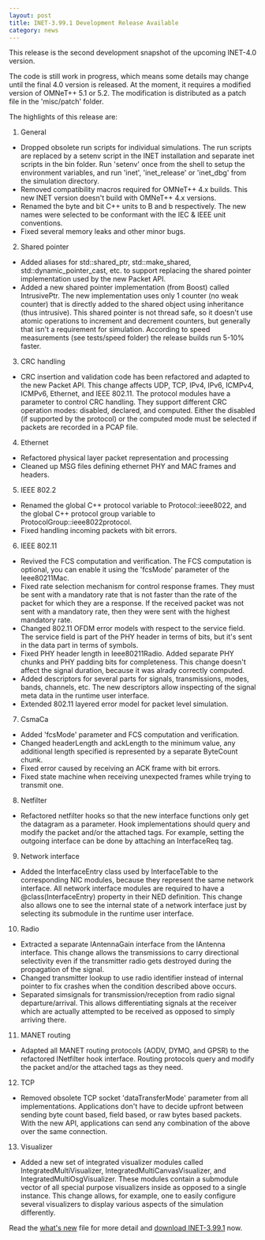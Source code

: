 ```yaml
---
layout: post
title: INET-3.99.1 Development Release Available
category: news
---
```


This release is the second development snapshot of the upcoming INET-4.0 version.

The code is still work in progress, which means some details may change until the
final 4.0 version is released. At the moment, it requires a modified version of
OMNeT++ 5.1 or 5.2. The modification is distributed as a patch file in the
'misc/patch' folder.

The highlights of this release are:

1. General
 - Dropped obsolete run scripts for individual simulations. The run scripts are
   replaced by a setenv script in the INET installation and separate inet scripts
   in the bin folder. Run 'setenv' once from the shell to setup the environment
   variables, and run 'inet', 'inet_release' or 'inet_dbg' from the simulation
   directory.
 - Removed compatibility macros required for OMNeT++ 4.x builds. This new INET
   version doesn't build with OMNeT++ 4.x versions.
 - Renamed the byte and bit C++ units to B and b respectively. The new names
   were selected to be conformant with the IEC & IEEE unit conventions.
 - Fixed several memory leaks and other minor bugs.

2. Shared pointer
 - Added aliases for std::shared_ptr, std::make_shared, std::dynamic_pointer_cast,
   etc. to support replacing the shared pointer implementation used by the new
   Packet API.
 - Added a new shared pointer implementation (from Boost) called IntrusivePtr.
   The new implementation uses only 1 counter (no weak counter) that is directly
   added to the shared object using inheritance (thus intrusive). This shared
   pointer is not thread safe, so it doesn't use atomic operations to increment
   and decrement counters, but generally that isn't a requirement for simulation.
   According to speed measurements (see tests/speed folder) the release builds
   run 5-10% faster.

3. CRC handling
 - CRC insertion and validation code has been refactored and adapted to the new
   Packet API. This change affects UDP, TCP, IPv4, IPv6, ICMPv4, ICMPv6, Ethernet,
   and IEEE 802.11. The protocol modules have a parameter to control CRC handling.
   They support different CRC operation modes: disabled, declared, and computed.
   Either the disabled (if supported by the protocol) or the computed mode must
   be selected if packets are recorded in a PCAP file.

4. Ethernet
 - Refactored physical layer packet representation and processing
 - Cleaned up MSG files defining ethernet PHY and MAC frames and headers.

5. IEEE 802.2
 - Renamed the global C++ protocol variable to Protocol::ieee8022, and the global
   C++ protocol group variable to ProtocolGroup::ieee8022protocol.
 - Fixed handling incoming packets with bit errors.

6. IEEE 802.11
 - Revived the FCS computation and verification. The FCS computation is optional,
   you can enable it using the 'fcsMode' parameter of the Ieee80211Mac.
 - Fixed rate selection mechanism for control response frames. They must be sent
   with a mandatory rate that is not faster than the rate of the packet for which
   they are a response. If the received packet was not sent with a mandatory rate,
   then they were sent with the highest mandatory rate.
 - Changed 802.11 OFDM error models with respect to the service field. The service
   field is part of the PHY header in terms of bits, but it's sent in the data part
   in terms of symbols.
 - Fixed PHY header length in Ieee80211Radio. Added separate PHY chunks and PHY
   padding bits for completeness. This change doesn't affect the signal duration,
   because it was alrady correctly computed.
 - Added descriptors for several parts for signals, transmissions, modes, bands,
   channels, etc. The new descriptors allow inspecting of the signal meta data
   in the runtime user interface.
 - Extended 802.11 layered error model for packet level simulation.

7. CsmaCa
 - Added 'fcsMode' parameter and FCS computation and verification.
 - Changed headerLength and ackLength to the minimum value, any additional length
   specified is represented by a separate ByteCount chunk.
 - Fixed error caused by receiving an ACK frame with bit errors.
 - Fixed state machine when receiving unexpected frames while trying to transmit one.

8. Netfilter
 - Refactored netfilter hooks so that the new interface functions only get the
   datagram as a parameter. Hook implementations should query and modify the
   packet and/or the attached tags. For example, setting the outgoing interface
   can be done by attaching an InterfaceReq tag.

9. Network interface
 - Added the InterfaceEntry class used by InterfaceTable to the corresponding
   NIC modules, because they represent the same network interface. All network
   interface modules are required to have a @class(InterfaceEntry) property in
   their NED definition. This change also allows one to see the internal state
   of a network interface just by selecting its submodule in the runtime user
   interface.

10. Radio
 - Extracted a separate IAntennaGain interface from the IAntenna interface. This
   change allows the transmissions to carry directional selectivity even if the
   transmitter radio gets destroyed during the propagation of the signal.
 - Changed transmitter lookup to use radio identifier instead of internal pointer
   to fix crashes when the condition described above occurs.
 - Separated simsignals for transmission/reception from radio signal departure/arrival.
   This allows differentiating signals at the receiver which are actually attempted
   to be received as opposed to simply arriving there.

11. MANET routing
 - Adapted all MANET routing protocols (AODV, DYMO, and GPSR) to the refactored
   INetfilter hook interface. Routing protocols query and modify the packet and/or
   the attached tags as they need.

12. TCP
 - Removed obsolete TCP socket 'dataTransferMode' parameter from all implementations.
   Applications don't have to decide upfront between sending byte count based, field
   based, or raw bytes based packets. With the new API, applications can send any
   combination of the above over the same connection.

13. Visualizer
 - Added a new set of integrated visualizer modules called IntegratedMultiVisualizer,
   IntegratedMultiCanvasVisualizer, and IntegratedMultiOsgVisualizer. These modules
   contain a submodule vector of all special purpose visualizers inside as opposed
   to a single instance. This change allows, for example, one to easily configure
   several visualizers to display various aspects of the simulation differently.

Read the
[what's new](https://github.com/inet-framework/inet/blob/v3.99.1/WHATSNEW) file for more detail and
[download INET-3.99.1](https://github.com/inet-framework/inet/releases/download/v3.99.1/inet-3.99.1-src.tgz)
now.

